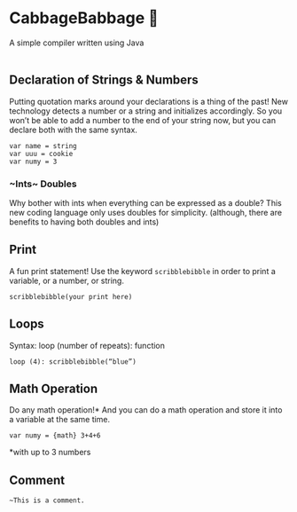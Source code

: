 # CabbageBabbage 🥬
A simple compiler written using Java
<br>
<br>
## Declaration of Strings & Numbers
Putting quotation marks around your declarations is a thing of the past! New technology detects a number or a string and initializes accordingly. So you won’t be able to add a number to the end of your string now, but you can declare both with the same syntax.
```
var name = string
var uuu = cookie
var numy = 3
```
### ~Ints~ Doubles
Why bother with ints when everything can be expressed as a double? This new coding language only uses doubles for simplicity. (although, there are benefits to having both doubles and ints)


## Print
A fun print statement! Use the keyword `scribblebibble` in order to print a variable, or a number, or string.
```
scribblebibble(your print here)
```

## Loops
Syntax: loop (number of repeats): function
```
loop (4): scribblebibble(“blue”)
```

## Math Operation
Do any math operation!* And you can do a math operation and store it into a variable at the same time.
```
var numy = {math} 3+4+6
```
*with up to 3 numbers
<br>

## Comment
```
~This is a comment.
```
